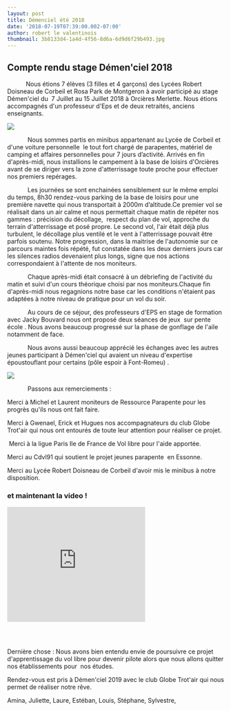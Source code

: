 ```yaml
---
layout: post
title: Démenciel été 2018
date: '2018-07-19T07:39:00.002-07:00'
author: robert le valentinois
thumbnail: 3b8133d4-1a4d-4f56-8d6a-6d9d6f29b493.jpg
---
```

## Compte rendu stage Démen'ciel 2018

  

&nbsp;&nbsp;&nbsp;&nbsp;&nbsp;&nbsp;&nbsp;&nbsp;&nbsp;&nbsp;&nbsp;Nous étions 7 élèves (3 filles et 4 garçons) des Lycées Robert Doisneau de Corbeil et Rosa Park de Montgeron à avoir participé au stage Démen'ciel du&nbsp; 7 Juillet au 15 Juillet 2018 à Orcières Merlette. Nous étions accompagnés d'un professeur d'Eps et de deux retraités, anciens enseignants.

[![](db3d8042-05c9-48ed-b944-d57c1cff1b2c.jpg)](db3d8042-05c9-48ed-b944-d57c1cff1b2c.jpg)

  

  

  

  

  

&nbsp;&nbsp;&nbsp;&nbsp;&nbsp;&nbsp;&nbsp;&nbsp;&nbsp;&nbsp;&nbsp; Nous sommes partis en minibus appartenant au Lycée de Corbeil et d'une voiture personnelle&nbsp; le tout fort chargé de parapentes, matériel de camping et affaires personnelles pour 7 jours d’activité. Arrivés en fin d'après-midi, nous installions le campement à la base de loisirs d'Orcières avant de se diriger vers la zone d'atterrissage toute proche pour effectuer nos premiers repérages.

  

&nbsp;&nbsp;&nbsp;&nbsp;&nbsp;&nbsp;&nbsp;&nbsp;&nbsp;&nbsp;&nbsp; Les journées se sont enchainées sensiblement sur le même emploi du temps, 8h30 rendez-vous parking de la base de loisirs pour une première navette qui nous transportait à 2000m d’altitude.Ce premier vol se réalisait dans un air calme et nous permettait chaque matin de répéter nos gammes&nbsp;: précision du décollage,&nbsp; respect du plan de vol, approche du terrain d'atterrissage et posé propre. Le second vol, l'air était déjà plus turbulent, le décollage plus ventilé et le vent à l'atterrissage pouvait être parfois soutenu. Notre progression, dans la maitrise de l'autonomie sur ce parcours maintes fois répété, fut constatée dans les deux derniers jours car les silences radios devenaient plus longs, signe que nos actions correspondaient à l'attente de nos moniteurs.

  

&nbsp;&nbsp;&nbsp;&nbsp;&nbsp;&nbsp;&nbsp;&nbsp;&nbsp;&nbsp;&nbsp; Chaque après-midi était consacré à un débriefing de l'activité du matin et suivi d'un cours théorique choisi par nos moniteurs.Chaque fin d'après-midi nous regagnions notre base car les conditions n'étaient pas&nbsp; adaptées à notre niveau de pratique pour un vol du soir.

  

&nbsp;&nbsp;&nbsp;&nbsp;&nbsp;&nbsp;&nbsp;&nbsp;&nbsp;&nbsp;&nbsp; Au cours de ce séjour, des professeurs d'EPS en stage de formation avec Jacky Bouvard nous ont proposé deux séances de jeux&nbsp; sur pente école . Nous avons beaucoup progressé sur la phase de gonflage de l'aile notamment de face.

  

&nbsp;&nbsp;&nbsp;&nbsp;&nbsp;&nbsp;&nbsp;&nbsp;&nbsp;&nbsp;&nbsp;&nbsp;Nous avons aussi beaucoup apprécié les échanges avec les autres jeunes participant à Démen'ciel qui avaient un niveau d'expertise époustouflant pour certains (pôle espoir à Font-Romeu) .

[![](e2661494-0fbc-4a56-b9ae-20e9b80937c2.jpg)](e2661494-0fbc-4a56-b9ae-20e9b80937c2.jpg)

  

  

  

&nbsp;&nbsp;&nbsp;&nbsp;&nbsp;&nbsp;&nbsp;&nbsp;&nbsp;&nbsp;&nbsp; Passons aux remerciements&nbsp;:

 Merci à Michel et Laurent moniteurs de Ressource Parapente pour les progrès qu'ils nous ont fait faire.

 Merci à Gwenael, Erick et Hugues nos accompagnateurs du club Globe Trot'air qui nous ont entourés de toute leur attention pour réaliser ce projet.

&nbsp;Merci à la ligue Paris Ile de France de Vol libre pour l'aide apportée.

 Merci au Cdvl91 qui soutient le projet jeunes parapente&nbsp; en Essonne.

 Merci au Lycée Robert Doisneau de Corbeil d'avoir mis le minibus à notre disposition.  
  

  

### et maintenant la video ! 

<iframe width="320" height="266" class="YOUTUBE-iframe-video" data-thumbnail-src="https://i.ytimg.com/vi/g0_1nnhmcA0/0.jpg" src="https://www.youtube.com/embed/g0_1nnhmcA0?feature=player_embedded" frameborder="0" allowfullscreen></iframe>

### &nbsp; 

 Dernière chose&nbsp;: Nous avons bien entendu envie de poursuivre ce projet d'apprentissage du vol libre pour devenir pilote alors que nous allons quitter nos établissements pour&nbsp; nos études.

 Rendez-vous est pris à Démen'ciel 2019 avec le club Globe Trot'air qui nous permet de réaliser notre rêve.

  

 Amina, Juliette, Laure, Estéban, Louis, Stéphane, Sylvestre,
